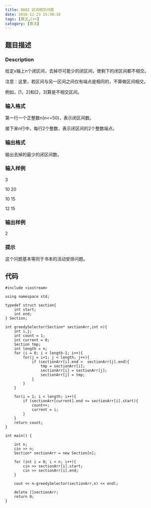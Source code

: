 ```yaml
---
title: 8602 区间相交问题
date: 2016-12-23 15:30:10
tags: [算法,C++]
catogory: [算法]
---
```


## 题目描述

### Description

给定x轴上n个闭区间，去掉尽可能少的闭区间，使剩下的闭区间都不相交。

注意：这里，若区间与另一区间之间仅有端点是相同的，不算做区间相交。

例如，[1，2]和[2，3]算是不相交区间。

### 输入格式

第一行一个正整数n(n<=50)，表示闭区间数。

接下来n行中，每行2个整数，表示闭区间的2个整数端点。


### 输出格式

输出去掉的最少的闭区间数。


### 输入样例
3

10 20

10 15

12 15

### 输出样例
2

### 提示

这个问题基本等同于书本的活动安排问题。


## 代码

```
#include <iostream>

using namespace std;

typedef struct section{
    int start;
    int end;
} Section;

int greedySelector(Section* sectionArr,int n){
    int i,j;
    int count = 1;
    int current = 0;
    Section tmp;
    int length = n;
    for (i = 0; i < length-1; i++){
        for(j = i+1; j < length; j++){
            if (sectionArr[i].end >  sectionArr[j].end){
                tmp = sectionArr[i];
                sectionArr[i] = sectionArr[j];
                sectionArr[j] = tmp;
            }
        }
    }

    for(i = 1; i < length; i++){
        if (sectionArr[current].end <= sectionArr[i].start){
            count++;
            current = i;
        }
    }
    return count;
}

int main() {

    int n;
    cin >> n;
    Section* sectionArr = new Section[n];

    for (int i = 0; i < n; i++){
        cin >> sectionArr[i].start;
        cin >> sectionArr[i].end;
    }

    cout << n-greedySelector(sectionArr,n) << endl;

    delete []sectionArr;
    return 0;
}
```

